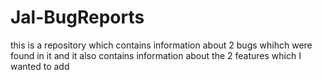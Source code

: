 # Jal-BugReports
this is a repository which contains information about 2 bugs whihch were found in it 
and it also contains information about the 2 features which I wanted to add
